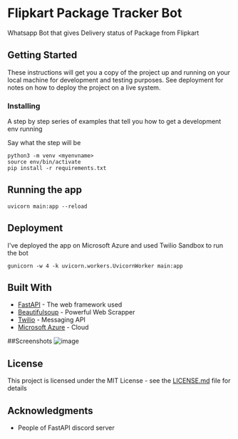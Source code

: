 # Flipkart Package Tracker Bot

Whatsapp Bot that gives Delivery status of Package from Flipkart
## Getting Started

These instructions will get you a copy of the project up and running on your local machine for development and testing purposes. See deployment for notes on how to deploy the project on a live system.

### Installing

A step by step series of examples that tell you how to get a development env running

Say what the step will be

```
python3 -m venv <myenvname>
source env/bin/activate
pip install -r requirements.txt
```

## Running the app
```
uvicorn main:app --reload
```

## Deployment

I've deployed the app on Microsoft Azure and used Twilio Sandbox to run the bot
```
gunicorn -w 4 -k uvicorn.workers.UvicornWorker main:app
```
## Built With

* [FastAPI](https://fastapi.tiangolo.com/) - The web framework used
* [Beautifulsoup](https://pypi.org/project/beautifulsoup4/) - Powerful Web Scrapper
* [Twilio](https://www.twilio.com/) - Messaging API
* [Microsoft Azure](https://azure.microsoft.com/) - Cloud

##Screenshots
![image](https://user-images.githubusercontent.com/22417162/116059017-0bec2100-a69e-11eb-843e-35b572dbd746.png)


## License

This project is licensed under the MIT License - see the [LICENSE.md](LICENSE.md) file for details

## Acknowledgments

* People of FastAPI discord server

